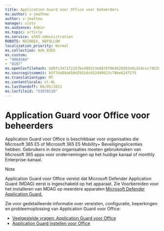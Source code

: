 ```yaml
---
title: Application Guard voor Office voor beheerders
ms.author: v-jmathew
author: v-jmathew
manager: scotv
ms.audience: Admin
ms.topic: article
ms.service: o365-administration
ROBOTS: NOINDEX, NOFOLLOW
localization_priority: Normal
ms.collection: Adm_O365
ms.custom:
- "9004584"
- "8187"
ms.openlocfilehash: 6d0fc347172257be489313e0874f064620d93e8cd24ccc74520954e7427bcd95
ms.sourcegitcommit: b5f7da89a650d2915dc652449623c78be6247175
ms.translationtype: MT
ms.contentlocale: nl-NL
ms.lasthandoff: 08/05/2021
ms.locfileid: "53970110"
---
```

# <a name="application-guard-for-office-for-admins"></a>Application Guard voor Office voor beheerders

Application Guard voor Office is beschikbaar voor organisaties die Microsoft 365 E5 of Microsoft 365 E5 Mobility+ Beveiligingslicenties hebben. Gebruikers in deze organisaties moeten gebruikmaken van Microsoft 365 apps voor ondernemingen op het huidige kanaal of monthly Enterprise-kanaal.

> [!NOTE]
> Application Guard voor Office vereist dat Microsoft Defender Application Guard (MDAG) eerst is ingeschakeld op het apparaat. Zie Voorbereiden voor het installeren van MDAG op meerdere apparaten [Microsoft Defender Application Guard.](https://docs.microsoft.com/windows/security/threat-protection/microsoft-defender-application-guard/install-md-app-guard)

Zie voor gedetailleerde informatie over vereisten, configuratie, beperkingen en probleemoplossing van Application Guard voor Office:

- [Veelgestelde vragen: Application Guard voor Office](https://support.microsoft.com/office/application-guard-for-office-9e0fb9c2-ffad-43bf-8ba3-78f785fdba46)
- [Application Guard instellen voor Office](https://docs.microsoft.com/microsoft-365/security/office-365-security/install-app-guard)

